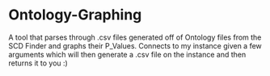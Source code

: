 # Ontology-Graphing
A tool that parses through .csv files generated off of Ontology files from the SCD Finder and graphs their P_Values.
Connects to my instance given a few arguments which will then generate a .csv file on the instance and then returns it to you :)
